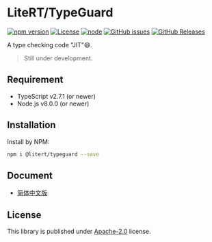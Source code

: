 # LiteRT/TypeGuard

[![npm version](https://img.shields.io/npm/v/@litert/type-uard.svg?colorB=brightgreen)](https://www.npmjs.com/package/@litert/typeguard "Stable Version")
[![License](https://img.shields.io/npm/l/@litert/typeguard.svg?maxAge=2592000?style=plastic)](https://github.com/litert/typeguard/blob/master/LICENSE)
[![node](https://img.shields.io/node/v/@litert/typeguard.svg?colorB=brightgreen)](https://nodejs.org/dist/latest-v8.x/)
[![GitHub issues](https://img.shields.io/github/issues/litert/type-guard.js.svg)](https://github.com/litert/type-guard.js/issues)
[![GitHub Releases](https://img.shields.io/github/release/litert/type-guard.js.svg)](https://github.com/litert/type-guard.js/releases "Stable Release")

A type checking code "JIT"😄.

> Still under development.

## Requirement

- TypeScript v2.7.1 (or newer)
- Node.js v8.0.0 (or newer)

## Installation

Install by NPM:

```sh
npm i @litert/typeguard --save
```

## Document

- [简体中文版](./docs/zh-CN/index.md)

## License

This library is published under [Apache-2.0](./LICENSE) license.
